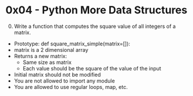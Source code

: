 # 0x04 - Python More Data Structures

0. Write a function that computes the square value of all integers of a matrix.
- Prototype: def square_matrix_simple(matrix=[]):
- matrix is a 2 dimensional array
- Returns a new matrix:
	+ Same size as matrix
	+ Each value should be the square of the value of the input
- Initial matrix should not be modified
- You are not allowed to import any module
- You are allowed to use regular loops, map, etc.
